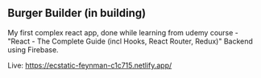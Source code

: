 ## Burger Builder (in building)

My first complex react app, done while learning from udemy course - "React - The Complete Guide (incl Hooks, React Router, Redux)"
Backend using Firebase. 

Live: https://ecstatic-feynman-c1c715.netlify.app/

